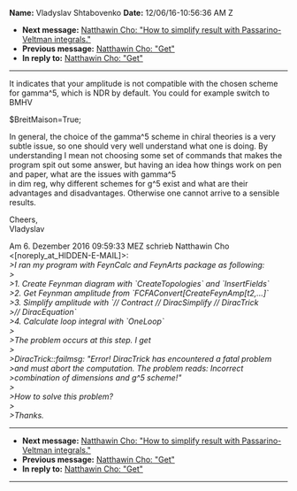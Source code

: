**Name:** Vladyslav Shtabovenko
**Date:** 12/06/16-10:56:36 AM Z

  - **Next message:** [Natthawin Cho: "How to simplify result with
    Passarino-Veltman integrals."](1133.html)
  - **Previous message:** [Natthawin Cho: "Get"](1131.html)
  - **In reply to:** [Natthawin Cho: "Get"](1131.html)

-----

It indicates that your amplitude is not compatible with the chosen
scheme for gamma^5, which is NDR by default. You could for example
switch to BMHV  

$BreitMaison=True;  

In general, the choice of the gamma^5 scheme in chiral theories is a
very subtle issue, so one should very well understand what one is doing.
By understanding I mean not choosing some set of commands that makes the
program spit out some answer, but having an idea how things work on pen
and paper, what are the issues with gamma^5  
in dim reg, why different schemes for g^5 exist and what are their
advantages and disadvantages. Otherwise one cannot arrive to a sensible
results.  

Cheers,  
Vladyslav  

Am 6. Dezember 2016 09:59:33 MEZ schrieb Natthawin Cho
\<[noreply_at_HIDDEN-E-MAIL]\>:  
*\>I ran my program with FeynCalc and FeynArts package as following:*  
*\>*  
*\>1. Create Feynman diagram with \`CreateTopologies\` and
\`InsertFields\`*  
*\>2. Get Feynman amplitude from
\`FCFAConvert[CreateFeynAmp[t2,...]\`*  
*\>3. Simplify amplitude with \`// Contract // DiracSimplify //
DiracTrick*  
*\>// DiracEquation\`*  
*\>4. Calculate loop integral with \`OneLoop\`*  
*\>*  
*\>The problem occurs at this step. I get*  
*\>*  
*\>DiracTrick::failmsg: "Error\! DiracTrick has encountered a fatal
problem*  
*\>and must abort the computation. The problem reads: Incorrect*  
*\>combination of dimensions and g^5 scheme\!"*  
*\>*  
*\>How to solve this problem?*  
*\>*  
*\>Thanks.*  

-----

  - **Next message:** [Natthawin Cho: "How to simplify result with
    Passarino-Veltman integrals."](1133.html)
  - **Previous message:** [Natthawin Cho: "Get"](1131.html)
  - **In reply to:** [Natthawin Cho: "Get"](1131.html)

-----

